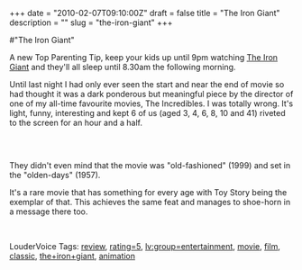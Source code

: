 +++
date = "2010-02-07T09:10:00Z"
draft = false
title = "The Iron Giant"
description = ""
slug = "the-iron-giant"
+++

#"The Iron Giant"


 <p>A new Top Parenting Tip, keep your kids up until 9pm watching <a href="http://en.wikipedia.org/wiki/The_Iron_Giant">The Iron Giant</a> and they'll all sleep until 8.30am the following morning.</p>
<p>Until last night I had only ever seen the start and near the end of movie so had thought it was a dark ponderous but meaningful piece by the director of one of my all-time favourite movies, The Incredibles. I was totally wrong. It's light, funny, interesting and kept 6 of us (aged 3, 4, 6, 8, 10 and 41) riveted to the screen for an hour and a half.</p>
<p>&nbsp;</p>
<p><img src="http://upload.wikimedia.org/wikipedia/en/thumb/d/d3/The_Iron_Giant_poster.JPG/200px-The_Iron_Giant_poster.JPG" alt="" style="display: block; margin-left: auto; margin-right: auto;" /></p>
<p>They didn't even mind that the movie was "old-fashioned" (1999) and set in the "olden-days" (1957).</p>
<p>It's a rare movie that has something for every age with Toy Story being the exemplar of that. This achieves the same feat and manages to shoe-horn in a message there too.</p>
<p>&nbsp;</p>
<p>LouderVoice Tags: <a href="http://www.loudervoice.com/tags/review" rel="tag">review</a>, <a href="http://www.loudervoice.com/tags/rating=5" rel="tag">rating=5</a>, <a href="http://www.loudervoice.com/tags/lv:group=entertainment" rel="tag">lv:group=entertainment</a>, <a href="http://www.loudervoice.com/tags/movie" rel="tag">movie</a>, <a href="http://www.loudervoice.com/tags/film" rel="tag">film</a>, <a href="http://www.loudervoice.com/tags/classic" rel="tag">classic</a>, <a href="http://www.loudervoice.com/tags/the+iron+giant" rel="tag">the+iron+giant</a>, <a href="http://www.loudervoice.com/tags/animation" rel="tag">animation</a></p>
 